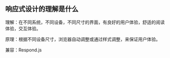 ## 响应式设计的理解是什么
理解：在不同系统，不同设备，不同尺寸的界面，有良好的用户体验，舒适的阅读体验，交互体验。

原理：根据不同设备尺寸，浏览器自动调整或通过样式调整，来保证用户体验。

兼容：Respond.js